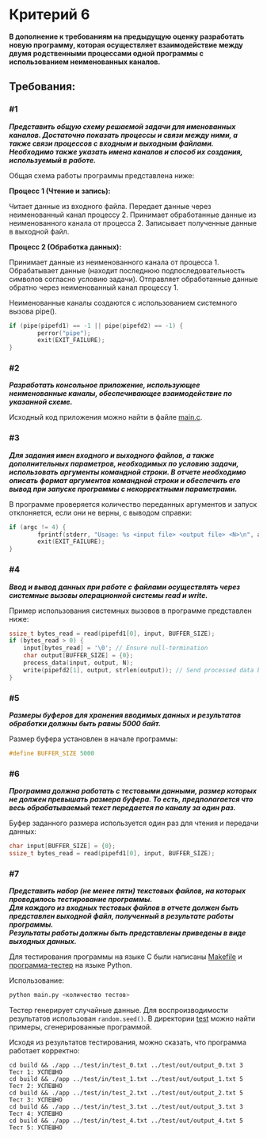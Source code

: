 # Критерий 6
**В дополнение к требованиям на предыдущую оценку разработать новую программу, которая осуществляет взаимодействие между двумя родственными процессами одной программы с использованием неименованных каналов.**

## Требования:

### #1
***Представить общую схему решаемой задачи для именованных каналов. Достаточно показать процессы и связи между ними, а также связи процессов с входным и выходным файлами. Необходимо также указать имена каналов и способ их создания, используемый в работе.***

Общая схема работы программы представлена ниже:

**Процесс 1 (Чтение и запись):**

Читает данные из входного файла.
Передает данные через неименованный канал процессу 2.
Принимает обработанные данные из неименованного канала от процесса 2.
Записывает полученные данные в выходной файл.

**Процесс 2 (Обработка данных):**

Принимает данные из неименованного канала от процесса 1.
Обрабатывает данные (находит последнюю подпоследовательность символов согласно условию задачи).
Отправляет обработанные данные обратно через неименованный канал процессу 1.

Неименованные каналы создаются с использованием системного вызова pipe().

```c
if (pipe(pipefd1) == -1 || pipe(pipefd2) == -1) {
        perror("pipe");
        exit(EXIT_FAILURE);
}
```

### #2
***Разработать консольное приложение, использующее неименованные каналы, обеспечивающее взаимодействие по указанной схеме.***

Исходный код приложения можно найти в файле [main.c](main.c).

### #3
***Для задания имен входного и выходного файлов, а также дополнительных параметров, необходимых по условию задачи, использовать аргументы командной строки. В отчете необходимо описать формат аргументов командной строки и обеспечить его вывод при запуске программы с некорректными параметрами.***

В программе проверяется количество переданных аргументов и запуск отклоняется, если они не верны, с выводом справки:
```c
if (argc != 4) {
        fprintf(stderr, "Usage: %s <input file> <output file> <N>\n", argv[0]);
        exit(EXIT_FAILURE);
}
```

### #4
***Ввод и вывод данных при работе с файлами осуществлять через
системные вызовы операционной системы read и write.***

Пример использования системных вызовов в программе представлен ниже:
```c
ssize_t bytes_read = read(pipefd1[0], input, BUFFER_SIZE);
if (bytes_read > 0) {
    input[bytes_read] = '\0'; // Ensure null-termination
    char output[BUFFER_SIZE] = {0};
    process_data(input, output, N);
    write(pipefd2[1], output, strlen(output)); // Send processed data back
}
```

### #5
***Размеры буферов для хранения вводимых данных и результатов
обработки должны быть равны 5000 байт.***

Размер буфера установлен в начале программы:
```c
#define BUFFER_SIZE 5000
```

### #6
***Программа должна работать с тестовыми данными, размер которых не должен превышать размера буфера. То есть, предполагается что весь обрабатываемый текст передается по каналу за один раз.***

Буфер заданного размера используется один раз для чтения и передачи данных:
```c
char input[BUFFER_SIZE] = {0};
ssize_t bytes_read = read(pipefd1[0], input, BUFFER_SIZE);
```

### #7
***Представить набор (не менее пяти) текстовых файлов, на которых проводилось тестирование программы.\
Для каждого из входных тестовых файлов в отчете должен быть представлен выходной файл, полученный в результате работы программы.\
Результаты работы должны быть представлены приведены в виде выходных данных.***

Для тестирования программы на языке C были написаны [Makefile](Makefile) и [программа-тестер](main.py) на языке Python.

Использование:
```bash
python main.py <количество тестов>
```

Тестер генерирует случайные данные. Для воспроизводимости результатов использован `random.seed()`. В директории [test](./test/) можно найти примеры, сгенерированные программой.

Исходя из результатов тестирования, можно сказать, что программа работает корректно:
```
cd build && ./app ../test/in/test_0.txt ../test/out/output_0.txt 3
Тест 1: УСПЕШНО
cd build && ./app ../test/in/test_1.txt ../test/out/output_1.txt 5
Тест 2: УСПЕШНО
cd build && ./app ../test/in/test_2.txt ../test/out/output_2.txt 5
Тест 3: УСПЕШНО
cd build && ./app ../test/in/test_3.txt ../test/out/output_3.txt 3
Тест 4: УСПЕШНО
cd build && ./app ../test/in/test_4.txt ../test/out/output_4.txt 5
Тест 5: УСПЕШНО
```